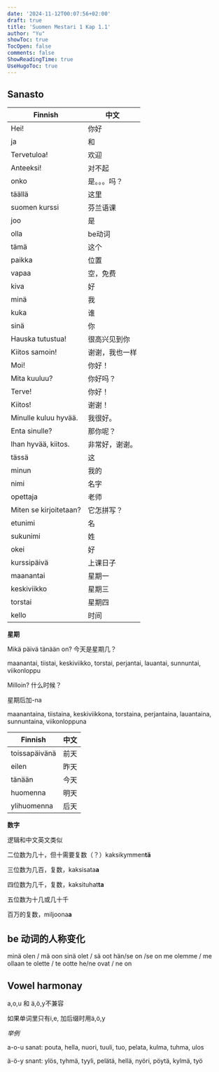 ```yaml
---
date: '2024-11-12T00:07:56+02:00'
draft: true
title: 'Suomen Mestari 1 Kap 1.1'
author: "Yu"
showToc: true
TocOpen: false
comments: false
ShowReadingTime: true
UseHugoToc: true
---
```


## Sanasto

| Finnish              | 中文         |
|----------------------|-------------|
|Hei!                  |你好         |
|ja                    |和           |
|Tervetuloa!           |欢迎         |
|Anteeksi!             |对不起        |
|onko                  |是。。。吗？   |
|täällä                |这里         |
|suomen kurssi         |芬兰语课      |
|joo                   |是           |
|olla                  |be动词       |
|tämä                  |这个         |
|paikka                |位置         |
|vapaa                 |空，免费      |
|kiva                  |好          |
|minä                  |我          |
|kuka                  |谁          |
|sinä                  |你          |
|Hauska tutustua!      |很高兴见到你  |
|Kiitos samoin!        |谢谢，我也一样|
|Moi!                  |你好！       |
|Mita kuuluu?          |你好吗？     |
|Terve!                |你好！       |
|Kiitos!               |谢谢！       |
|Minulle kuluu hyvää.  |我很好。     |
|Enta sinulle?         |那你呢？     |
|Ihan hyvää, kiitos.   |非常好，谢谢。|
|tässä                 |这          |
|minun                 |我的        |
|nimi                  |名字        |
|opettaja              |老师        |
|Miten se kirjoitetaan?|它怎拼写？   |
|etunimi               |名          |
|sukunimi              |姓          |
|okei                  |好          |
|kurssipäivä           |上课日子     |
|maanantai             |星期一      |
|keskiviikko           |星期三      |
|torstai               |星期四      |
|kello                 |时间        |

**星期**

Mikä päivä tänään on? 今天是星期几？

maanantai, tiistai, keskiviikko, torstai, perjantai, lauantai, sunnuntai, viikonloppu

Milloin? 什么时候？

星期后加-na

maanantaina, tiistaina, keskiviikkona, torstaina, perjantaina, lauantaina, sunnuntaina, viikonloppuna

| Finnish     | 中文  |
|-------------|------|
|toissapäivänä|前天   |
|eilen        |昨天   |
|tänään       |今天   |
|huomenna     |明天   |
|ylihuomenna  |后天   |

**数字**

逻辑和中文英文类似

二位数为几十，但十需要复数（？）kaksikymmen**tä**

三位数为几百，复数，kaksisata**a**

四位数为几千，复数，kaksituhat**ta**

五位数为十几或几十千

百万的复数，miljoona**a**

## be 动词的人称变化

minä olen / mä oon
sinä olet / sä oot
hän/se on /se on
me olemme / me ollaan
te olette / te ootte
he/ne ovat / ne on

## Vowel harmonay

a,o,u 和 ä,ö,y不兼容

如果单词里只有i,e, 加后缀时用ä,ö,y

*举例*

a-o-u sanat: pouta, hella, nuori, tuuli, tuo, pelata, kulma, tuhma, ulos

ä-ö-y snant: ylös, tyhmä, tyyli, pelätä, hellä, nyöri, pöytä, kylmä, työ
